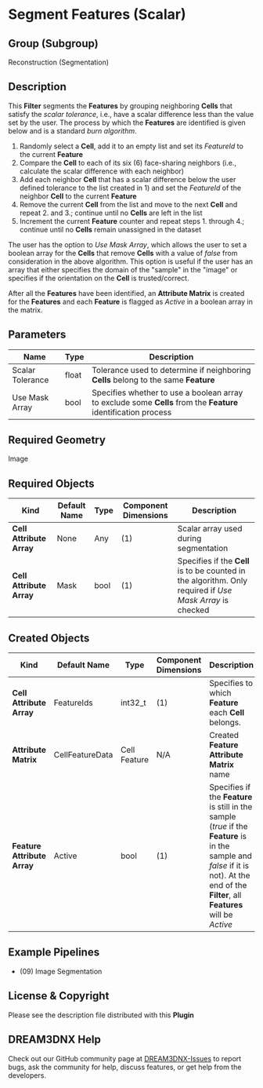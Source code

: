# Segment Features (Scalar) 


## Group (Subgroup) ##

Reconstruction (Segmentation)

## Description ##

This **Filter** segments the **Features** by grouping neighboring **Cells** that satisfy the *scalar tolerance*, i.e., have a scalar difference less than the value set by the user. The process by which the **Features** are identified is given below and is a standard *burn algorithm*.

1. Randomly select a **Cell**, add it to an empty list and set its *FeatureId* to the current **Feature**
2. Compare the **Cell** to each of its six (6) face-sharing neighbors (i.e., calculate the scalar difference with each neighbor)
3. Add each neighbor **Cell** that has a scalar difference below the user defined tolerance to the list created in 1) and set the *FeatureId* of the neighbor **Cell** to the current **Feature**
4. Remove the current **Cell** from the list and move to the next **Cell** and repeat 2. and 3.; continue until no **Cells** are left in the list
5. Increment the current **Feature** counter and repeat steps 1. through 4.; continue until no **Cells** remain unassigned in the dataset

The user has the option to *Use Mask Array*, which allows the user to set a boolean array for the **Cells** that remove **Cells** with a value of *false* from consideration in the above algorithm. This option is useful if the user has an array that either specifies the domain of the "sample" in the "image" or specifies if the orientation on the **Cell** is trusted/correct. 

After all the **Features** have been identified, an **Attribute Matrix** is created for the **Features** and each **Feature** is flagged as *Active* in a boolean array in the matrix.

## Parameters ##

| Name | Type | Description |
|------|------| ----------- |
| Scalar Tolerance | float | Tolerance  used to determine if neighboring **Cells** belong to the same **Feature** |
| Use Mask Array | bool | Specifies whether to use a boolean array to exclude some **Cells** from the **Feature** identification process |

## Required Geometry ##

Image

## Required Objects ##

| Kind | Default Name | Type | Component Dimensions | Description |
|------|--------------|------|----------------------|-------------|
| **Cell Attribute Array** | None | Any | (1) | Scalar array used during segmentation |
| **Cell Attribute Array** | Mask | bool | (1) | Specifies if the **Cell** is to be counted in the algorithm. Only required if *Use Mask Array* is checked |

## Created Objects ##

| Kind | Default Name | Type | Component Dimensions | Description |
|------|--------------|------|----------------------|-------------|
| **Cell Attribute Array** | FeatureIds | int32_t | (1) | Specifies to which **Feature** each **Cell** belongs. |
| **Attribute Matrix** | CellFeatureData | Cell Feature | N/A | Created **Feature Attribute Matrix** name |
| **Feature Attribute Array** | Active | bool | (1) | Specifies if the **Feature** is still in the sample (*true* if the **Feature** is in the sample and *false* if it is not). At the end of the **Filter**, all **Features** will be *Active* |


## Example Pipelines ##

+ (09) Image Segmentation

## License & Copyright ##

Please see the description file distributed with this **Plugin**

## DREAM3DNX Help

Check out our GitHub community page at [DREAM3DNX-Issues](https://github.com/BlueQuartzSoftware/DREAM3DNX-Issues) to report bugs, ask the community for help, discuss features, or get help from the developers.


